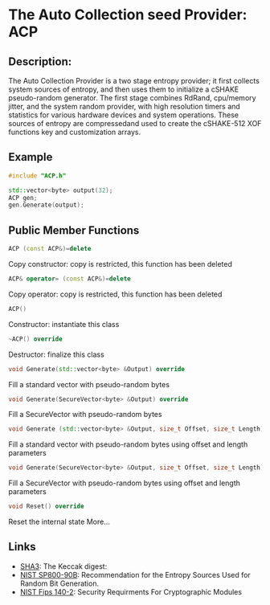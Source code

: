 # The Auto Collection seed Provider: ACP

## Description:
The Auto Collection Provider is a two stage entropy provider; it first collects system sources of entropy, and then uses them to initialize a cSHAKE pseudo-random generator. 
The first stage combines RdRand, cpu/memory jitter, and the system random provider, with high resolution timers and statistics for various hardware devices and system operations. 
These sources of entropy are compressedand used to create the cSHAKE-512 XOF functions key and customization arrays.

## Example
```cpp
#include "ACP.h"

std::vector<byte> output(32);
ACP gen;
gen.Generate(output);
```
       
## Public Member Functions
```cpp
ACP (const ACP&)=delete
```
Copy constructor: copy is restricted, this function has been deleted

```cpp
ACP& operator= (const ACP&)=delete
```
Copy operator: copy is restricted, this function has been deleted
 
```cpp
ACP()
```
Constructor: instantiate this class
 
```cpp
~ACP() override
```
Destructor: finalize this class

```cpp
void Generate(std::vector<byte> &Output) override
```
Fill a standard vector with pseudo-random bytes

```cpp
void Generate(SecureVector<byte> &Output) override
```
Fill a SecureVector with pseudo-random bytes

```cpp
void Generate (std::vector<byte> &Output, size_t Offset, size_t Length) override
```

Fill a standard vector with pseudo-random bytes using offset and length parameters

```cpp
void Generate(SecureVector<byte> &Output, size_t Offset, size_t Length) override
```
Fill a SecureVector with pseudo-random bytes using offset and length parameters

```cpp
void Reset() override
```
Reset the internal state More...

## Links

* [SHA3](http://keccak.noekeon.org/Keccak-submission-3.pdf): The Keccak digest: 
* [NIST SP800-90B](http://csrc.nist.gov/publications/drafts/800-90/draft-sp800-90b.pdf): Recommendation for the Entropy Sources Used for Random Bit Generation.
* [NIST Fips 140-2](http://csrc.nist.gov/publications/fips/fips140-2/fips1402.pdf): Security Requirments For Cryptographic Modules
   
